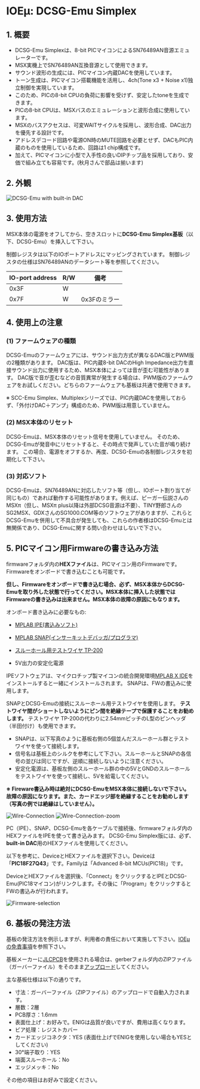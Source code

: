 # IOEμ: DCSG-Emu Simplex

## 1. 概要

* DCSG-Emu Simplexは、8-bit PICマイコンによるSN76489AN音源エミュレーターです。
* MSX実機上でSN76489AN互換音源として使用できます。
* サウンド波形の生成には、PICマイコン内蔵DACを使用しています。
* トーン生成は、PICマイコン搭載機能を活用し、4ch(Tone x3 + Noise x1)独立制御を実現しています。
* このため、PICの8-bit CPUの負荷に影響を受けず、安定したtoneを生成できます。
* PICの8-bit CPUは、MSXバスのエミュレーションと波形合成に使用しています。
* MSXのバスアクセスは、可変WAITサイクルを採用し、波形合成、DAC出力を優先する設計です。
* アドレスデコード回路や電源ON時のMUTE回路を必要とせず、DACもPIC内蔵のものを使用しているため、回路は1 chip構成です。
* 加えて、PICマイコンに小型で入手性の良いDIPチップ品を採用しており、安価で組み立ても容易です。(秋月さんで部品は揃います)

## 2. 外観

![DCSG-Emu with built-in DAC](image/DCSG-Emu_built-in_DAC_1.jpg)

## 3. 使用方法

MSX本体の電源をオフしてから、空きスロットに**DCSG-Emu Simplex基板**（以下、DCSG-Emu）を挿入して下さい。

制御レジスタは以下のIOポートアドレスにマッピングされています。
制御レジスタの仕様はSN76489ANのデータシート等を参照してください。

|IO-port address|R/W|備考
|--|--|--
|0x3F|W|
|0x7F|W|0x3Fのミラー

## 4. 使用上の注意

### (1) ファームウェアの種類

DCSG-Emuのファームウェアには、サウンド出力方式が異なるDAC版とPWM版の2種類があります。
DAC版は、PIC内蔵8-bit DACのHigh Impedance出力を直接サウンド出力に使用するため、MSX本体によっては音が歪む可能性があります。
DAC版で音が歪むなどの音質異常が発生する場合は、PWM版のファームウェアをお試しください。どちらのファームウェアも基板は共通で使用できます。

※ SCC-Emu Simplex、Multiplexシリーズでは、PIC内蔵DACを使用しておらず、「外付けDAC＋アンプ」構成のため、PWM版は用意していません。

### (2) MSX本体のリセット

DCSG-Emuは、MSX本体のリセット信号を使用していません。
そのため、DCSG-Emuが発音中にリセットすると、その時点で発声していた音が鳴り続けます。
この場合、電源をオフするか、再度、DCSG-Emuの各制御レジスタを初期化して下さい。

### (3) 対応ソフト

DCSG-Emuは、SN76489ANに対応したソフト等（但し、IOポート割り当てが同じもの）であれば動作する可能性があります。例えば、ピーガー伝説さんのMSXπ（但し、MSXπ plus以降は外部DCSG音源は不要）、TINY野郎さんのSG2MSX、GDXさんのSG1000.COM等のソフトウェアがありますが、これらとDCSG-Emuを併用して不具合が発生しても、これらの作者様はDCSG-Emuとは無関係であり、DCSG-Emuに関する問い合わせはしないで下さい。

## 5. PICマイコン用Firmwareの書き込み方法

firmwareフォルダ内の**HEXファイル**は、PICマイコン用のFirmwareです。Firmwareをオンボードで書き込むことも可能です。

**但し、Firmwareをオンボードで書き込む場合、必ず、MSX本体からDCSG-Emuを取り外した状態で行ってください。MSX本体に挿入した状態ではFirmwareの書き込みは出来ません。MSX本体の故障の原因にもなります。**

オンボード書き込みに必要なもの:

* [MPLAB IPE(書込みソフト)](https://www.microchip.com/en-us/tools-resources/production/mplab-integrated-programming-environment)

* [MPLAB SNAP(インサーキットデバッガ/プログラマ)](https://www.microchip.com/en-us/development-tool/pg164100)

* [スルーホール用テストワイヤ TP-200](https://akizukidenshi.com/catalog/g/g109830/)

* 5V出力の安定化電源

IPEソフトウェアは、マイクロチップ製マイコンの統合開発環境[MPLAB X IDE](https://www.microchip.com/en-us/tools-resources/develop/mplab-x-ide)をインストールすると一緒にインストールされます。
SNAPは、FWの書込みに使用します。

SNAPとDCSG-Emuの接続にスルーホール用テストワイヤを使用します。
**テストワイヤ間がショートしないようにピン間を絶縁テープで保護することをお勧めします。**
テストワイヤ TP-200の代わりに2.54mmピッチのL型のピンヘッダ（半田付け）も使用できます。

* SNAPは、以下写真のように基板右側の5個並んだスルーホール群とテストワイヤを使って接続します。
* 信号名は基板上のシルクを参考にして下さい。スルーホールとSNAPの各信号の並びは同じですが、逆順に接続しないように注意ください。
* 安定化電源は、基板左側のスルーホール群の中の5VとGNDのスルーホールをテストワイヤを使って接続し、5Vを給電してください。

**※ Fireware書込み時は絶対にDCSG-EmuをMSX本体に接続しないで下さい。故障の原因になります。また、カードエッジ部を絶縁することをお勧めします（写真の例では絶縁はしていません）。**

![Wire-Connection](image/DCSG-Emu_FW_1.jpg)
![Wire-Connection-zoom](image/DCSG-Emu_FW_2.jpg)

PC（IPE）、SNAP、DCSG-Emuを各ケーブルで接続後、firmwareフォルダ内のHEXファイルをIPEを使って書き込みます。
DCSG-Emu Simplex版には、必ず、**built-in DAC**用のHEXファイルを使用してください。

以下を参考に、DeviceとHEXファイルを選択下さい。Deviceは「**PIC18F27Q43**」です。Familyは「Advanced 8-bit MCUs(PIC18)」です。

DeviceとHEXファイルを選択後、「Connect」をクリックするとIPEとDCSG-Emu(PIC18マイコン)がリンクします。その後に「Program」をクリックするとFWの書込みが行われます。

![Firmware-selection](image/DCSG-Emu_FW_3.jpg)

## 6. 基板の発注方法

基板の発注方法を例示しますが、利用者の責任において実施して下さい。[IOEμの免責事項](../readme.md)を参照下さい。

基板メーカーに[JLCPCB](https://jlcpcb.com/jp)を使用される場合は、gerberフォルダ内のZIPファイル（ガーバーファイル）をそのまま[アップロード](https://cart.jlcpcb.com/jp/quote?orderType=1&stencilLayer=2&stencilWidth=100&stencilLength=100)してください。

主な基板仕様は以下の通りです。

* 寸法：ガーバーファイル（ZIPファイル）のアップロードで自動入力されます。
* 層数：2層
* PCB厚さ：1.6mm
* 表面仕上げ：お好みで。ENIGは品質が良いですが、費用は高くなります。
* ビア処理：レジストカバー
* カードエッジコネクタ：YES (表面仕上げでENIGを使用しない場合もYESとしてください)
* 30°端子取り：YES
* 端面スルーホール：No
* エッジメッキ：No

その他の項目はお好みで設定ください。

